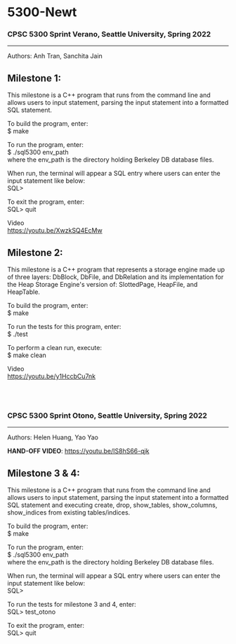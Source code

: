 # 5300-Newt

### CPSC 5300 Sprint Verano, Seattle University, Spring 2022
--------------------------------------------------------------

Authors: Anh Tran, Sanchita Jain

**Milestone 1:**
--------------------------------

This milestone is a C++ program that runs from the command line and allows users to input statement, parsing the input statement into a formatted SQL statement.

To build the program, enter:
<br />
$ make

To run the program, enter: 
<br />
$ ./sql5300 env_path
<br />
where the env_path is the directory holding Berkeley DB database files.

When run, the terminal will appear a SQL entry where users can enter the input statement like below: 
<br />
SQL>

To exit the program, enter: 
<br />
SQL> quit

Video 
<br />
https://youtu.be/XwzkSQ4EcMw


**Milestone 2:**
-------------------------------
This milestone is a C++ program that represents a storage engine made up of three layers: DbBlock, DbFile, and DbRelation and its implementation for the Heap Storage Engine's version of: SlottedPage, HeapFile, and HeapTable.

To build the program, enter:
<br />
$ make

To run the tests for this program, enter: 
<br />
$ ./test 

To perform a clean run, execute: 
<br />
$ make clean
<br />

Video
<br />
https://youtu.be/y1HccbCu7nk 

<br />
<br />

### CPSC 5300 Sprint Otono, Seattle University, Spring 2022
--------------------------------------------------------------------

Authors: Helen Huang, Yao Yao

**HAND-OFF VIDEO**: https://youtu.be/IS8hS66-qjk


**Milestone 3 & 4:**
--------------------------------

This milestone is a C++ program that runs from the command line and allows users to input statement, parsing the input statement into a formatted SQL statement and executing create, drop, show_tables, show_columns, show_indices from existing tables/indices.

To build the program, enter:
<br />
$ make

To run the program, enter: 
<br />
$ ./sql5300 env_path
<br />
where the env_path is the directory holding Berkeley DB database files.

When run, the terminal will appear a SQL entry where users can enter the input statement like below: 
<br />
SQL>

To run the tests for milestone 3 and 4, enter:
<br />
SQL> test_otono

To exit the program, enter: 
<br />
SQL> quit


